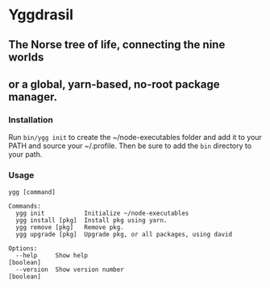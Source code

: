 # Yggdrasil
## The Norse tree of life, connecting the nine worlds
## or  a global, yarn-based, no-root package manager.
### Installation
Run `bin/ygg init` to create the ~/node-executables folder and add it to your PATH and source your ~/.profile.
Then be sure to add the `bin` directory to your path.
### Usage
```
ygg [command]

Commands:
  ygg init           Initialize ~/node-executables
  ygg install [pkg]  Install pkg using yarn.
  ygg remove [pkg]   Remove pkg.
  ygg upgrade [pkg]  Upgrade pkg, or all packages, using david

Options:
  --help     Show help                                                 [boolean]
  --version  Show version number                                       [boolean]
```
